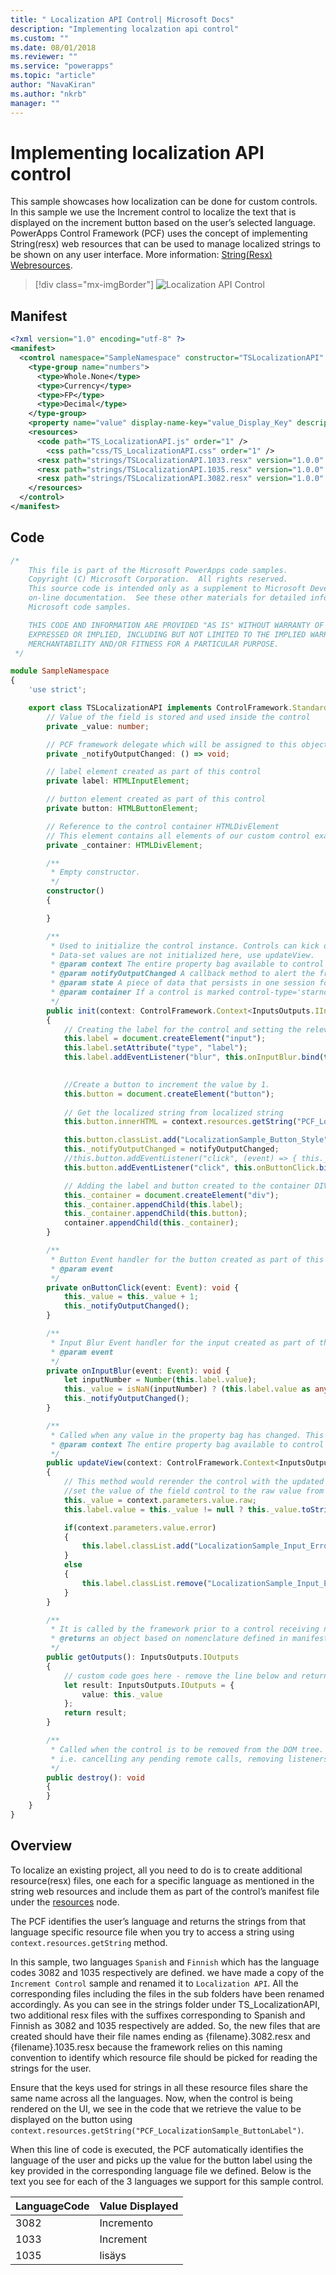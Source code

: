 ```yaml
---
title: " Localization API Control| Microsoft Docs" 
description: "Implementing localzation api control" 
ms.custom: ""
ms.date: 08/01/2018
ms.reviewer: ""
ms.service: "powerapps"
ms.topic: "article"
author: "NavaKiran" 
ms.author: "nkrb" 
manager: "" 
---
```

# Implementing localization API control

This sample showcases how localization can be done for custom controls. In this sample we use the Increment control to localize the text that is displayed on the increment button based on the user’s selected language. 
PowerApps Control Framework (PCF) uses the concept of implementing String(resx) web resources that can be used to manage localized strings to be shown on any user interface. More information: [String(Resx) Webresources](https://docs.microsoft.com/en-us/dynamics365/customer-engagement/developer/resx-web-resources). 

> [!div class="mx-imgBorder"]
> ![Localization API Control](../media/localization_api_control.png "Localization API Control")

## Manifest 

```xml
<?xml version="1.0" encoding="utf-8" ?>
<manifest>
  <control namespace="SampleNamespace" constructor="TSLocalizationAPI" version="1.0.0" display-name-key="TS_LocalizationAPI_Display_Key" description-key="TS_LocalizationAPI_Desc_Key">
    <type-group name="numbers">
      <type>Whole.None</type>
      <type>Currency</type>
      <type>FP</type>
      <type>Decimal</type>
    </type-group>
    <property name="value" display-name-key="value_Display_Key" description-key="value_Desc_Key" of-type-group="numbers" usage="bound" required="true" hidden="true" />
    <resources>
      <code path="TS_LocalizationAPI.js" order="1" />
	    <css path="css/TS_LocalizationAPI.css" order="1" />
      <resx path="strings/TSLocalizationAPI.1033.resx" version="1.0.0" />
      <resx path="strings/TSLocalizationAPI.1035.resx" version="1.0.0" />
      <resx path="strings/TSLocalizationAPI.3082.resx" version="1.0.0" />
    </resources>
  </control>
</manifest>
```

## Code

```TypeScript
/*
	This file is part of the Microsoft PowerApps code samples. 
	Copyright (C) Microsoft Corporation.  All rights reserved. 
	This source code is intended only as a supplement to Microsoft Development Tools and/or  
	on-line documentation.  See these other materials for detailed information regarding  
	Microsoft code samples. 

	THIS CODE AND INFORMATION ARE PROVIDED "AS IS" WITHOUT WARRANTY OF ANY KIND, EITHER  
	EXPRESSED OR IMPLIED, INCLUDING BUT NOT LIMITED TO THE IMPLIED WARRANTIES OF  
	MERCHANTABILITY AND/OR FITNESS FOR A PARTICULAR PURPOSE. 
 */

module SampleNamespace
{
	'use strict';

	export class TSLocalizationAPI implements ControlFramework.StandardControl<InputsOutputs.IInputs, InputsOutputs.IOutputs> {
		// Value of the field is stored and used inside the control 
		private _value: number;

		// PCF framework delegate which will be assigned to this object which would be called whenever any update happens. 
		private _notifyOutputChanged: () => void;

		// label element created as part of this control
		private label: HTMLInputElement;

		// button element created as part of this control
		private button: HTMLButtonElement;

		// Reference to the control container HTMLDivElement
		// This element contains all elements of our custom control example
		private _container: HTMLDivElement;

		/**
		 * Empty constructor.
		 */
		constructor()
		{

		}

		/**
		 * Used to initialize the control instance. Controls can kick off remote server calls and other initialization actions here.
		 * Data-set values are not initialized here, use updateView.
		 * @param context The entire property bag available to control via Context Object; It contains values as set up by the customizer mapped to property names defined in the manifest, as well as utility functions.
		 * @param notifyOutputChanged A callback method to alert the framework that the control has new outputs ready to be retrieved asynchronously.
		 * @param state A piece of data that persists in one session for a single user. Can be set at any point in a controls life cycle by calling 'setControlState' in the Mode interface.
		 * @param container If a control is marked control-type='starndard', it will receive an empty div element within which it can render its content.
		 */
		public init(context: ControlFramework.Context<InputsOutputs.IInputs>, notifyOutputChanged: () => void, state: ControlFramework.Dictionary, container:HTMLDivElement)
		{
			// Creating the label for the control and setting the relevant values.
			this.label = document.createElement("input");
			this.label.setAttribute("type", "label");
			this.label.addEventListener("blur", this.onInputBlur.bind(this));
			

			//Create a button to increment the value by 1.
			this.button = document.createElement("button");
			
			// Get the localized string from localized string 
			this.button.innerHTML = context.resources.getString("PCF_LocalizationSample_ButtonLabel");

			this.button.classList.add("LocalizationSample_Button_Style");
			this._notifyOutputChanged = notifyOutputChanged;
			//this.button.addEventListener("click", (event) => { this._value = this._value + 1; this._notifyOutputChanged();});
			this.button.addEventListener("click", this.onButtonClick.bind(this));

			// Adding the label and button created to the container DIV.
			this._container = document.createElement("div");
			this._container.appendChild(this.label);
			this._container.appendChild(this.button);
			container.appendChild(this._container);
		}

		/**
		 * Button Event handler for the button created as part of this control
		 * @param event
		 */
		private onButtonClick(event: Event): void {
			this._value = this._value + 1;
			this._notifyOutputChanged();
		}

		/**
		 * Input Blur Event handler for the input created as part of this control
		 * @param event
		 */
		private onInputBlur(event: Event): void {
			let inputNumber = Number(this.label.value);
			this._value = isNaN(inputNumber) ? (this.label.value as any) as number: inputNumber;
			this._notifyOutputChanged();
		}

		/**
		 * Called when any value in the property bag has changed. This includes field values, data-sets, global values such as container height and width, offline status, control metadata values such as label, visible, etc.
		 * @param context The entire property bag available to control via Context Object; It contains values as set up by the customizer mapped to names defined in the manifest, as well as utility functions
		 */
		public updateView(context: ControlFramework.Context<InputsOutputs.IInputs>): void
		{
			// This method would rerender the control with the updated values after we call NotifyOutputChanged
			//set the value of the field control to the raw value from the configured field
			this._value = context.parameters.value.raw;
			this.label.value = this._value != null ? this._value.toString(): "";

			if(context.parameters.value.error)
			{
				this.label.classList.add("LocalizationSample_Input_Error_Style");
			}
			else
			{
				this.label.classList.remove("LocalizationSample_Input_Error_Style");
			}
		}

		/** 
		 * It is called by the framework prior to a control receiving new data. 
		 * @returns an object based on nomenclature defined in manifest, expecting object[s] for property marked as “bound” or “output”
		 */
		public getOutputs(): InputsOutputs.IOutputs
		{
			// custom code goes here - remove the line below and return the correct output
			let result: InputsOutputs.IOutputs = {
				value: this._value
			};
			return result;
		}

		/** 
 		 * Called when the control is to be removed from the DOM tree. Controls should use this call for cleanup.
		 * i.e. cancelling any pending remote calls, removing listeners, etc.
		 */
		public destroy(): void
		{
		}
	}
}
```

## Overview

To localize an existing project, all you need to do is to create additional resource(resx) files, one each for a specific language as mentioned in the string web resources and include them as part of the control’s manifest file under the [resources](../reference/resources.md) node.  

The PCF identifies the user’s language and returns the strings from that language specific resource file when you try to access a string using `context.resources.getString` method. 

In this sample, two languages `Spanish` and `Finnish` which has the language codes 3082 and 1035 respectively are defined. 
we have made a copy of the `Increment Control` sample and renamed it to `Localization API`. All the corresponding files including the files in the sub folders have been renamed accordingly. 
As you can see in the strings folder under TS_LocalizationAPI, two additional resx files with the suffixes corresponding to Spanish and Finnish as 3082 and 1035 respectively are added. So, the new files that are created should have their file names ending as {filename}.3082.resx and {filename}.1035.resx because the framework relies on this naming convention to identify which resource file should be picked for reading the strings for the user. 

Ensure that the keys used for strings in all these resource files share the same name across all the languages. 
Now, when the control is being rendered on the UI, we see in the code that we retrieve the value to be displayed on the button using `context.resources.getString("PCF_LocalizationSample_ButtonLabel")`. 

When this line of code is executed, the PCF automatically identifies the language of the user and picks up the value for the button label using the key provided in the corresponding language file we defined. Below is the text you see for each of the 3 languages we support for this sample control. 
  
|LanguageCode |Value Displayed |
|---|---|
|3082 |Incremento |
|1033 |Increment |
|1035 |lisäys | 
